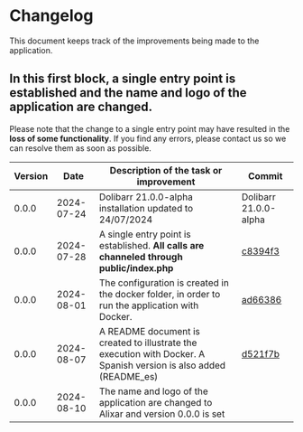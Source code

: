 # Changelog

This document keeps track of the improvements being made to the application.

## In this first block, a single entry point is established and the name and logo of the application are changed.

Please note that the change to a single entry point may have resulted in the **loss of some functionality**. If you find
any errors, please contact us so we can resolve them as soon as possible.

| Version | Date       | Description of the task or improvement                                                                            | Commit                                                                                        |
|---------|------------|-------------------------------------------------------------------------------------------------------------------|-----------------------------------------------------------------------------------------------|
| 0.0.0   | 2024-07-24 | Dolibarr 21.0.0-alpha installation updated to 24/07/2024                                                          | Dolibarr 21.0.0-alpha                                                                         |
| 0.0.0   | 2024-07-28 | A single entry point is established. **All calls are channeled through public/index.php**                         | [c8394f3](https://github.com/alxarafe/alixar/commit/c8394f3ef9ffe244bd64109bcbe565f414a72952) |
| 0.0.0   | 2024-08-01 | The configuration is created in the docker folder, in order to run the application with Docker.                   | [ad66386](https://github.com/alxarafe/alixar/commit/ad663865cb1f53b44d73e434c8650cc207dd7fdf) |
| 0.0.0   | 2024-08-07 | A README document is created to illustrate the execution with Docker. A Spanish version is also added (README_es) | [d521f7b](https://github.com/alxarafe/alixar/commit/d521f7b4a82a48e34b8ad72a556fef2c3b34319f) |
| 0.0.0   | 2024-08-10 | The name and logo of the application are changed to Alixar and version 0.0.0 is set                               | []()                                                                                          |
